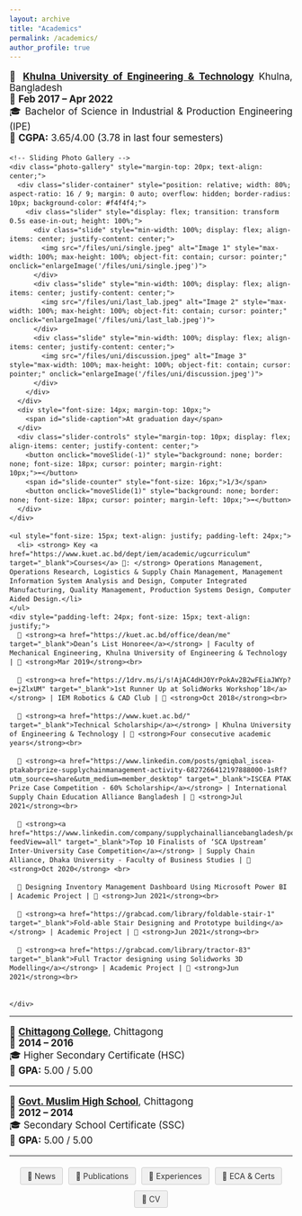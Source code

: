 ```yaml
---
layout: archive
title: "Academics"
permalink: /academics/
author_profile: true
---
```


<div class="main-content">
  <!-- <h2 style="text-align: left; font-size: 18px; text-align: left;">ACADEMICS</h2> -->

  <div class="education" data-year="2022">
    <p style="font-size: 17px; text-align: justify;">🏫 <strong><a href="https://kuet.ac.bd/" target="_blank">Khulna University of Engineering & Technology</a></strong> Khulna, Bangladesh<br>📅 <strong>Feb 2017 – Apr 2022</strong><br>🎓 Bachelor of Science in Industrial & Production Engineering (IPE)<br>🎯 <strong>CGPA:</strong> 3.65/4.00 (3.78 in last four semesters)</p>

    <!-- Sliding Photo Gallery -->
    <div class="photo-gallery" style="margin-top: 20px; text-align: center;">
      <div class="slider-container" style="position: relative; width: 80%; aspect-ratio: 16 / 9; margin: 0 auto; overflow: hidden; border-radius: 10px; background-color: #f4f4f4;">
        <div class="slider" style="display: flex; transition: transform 0.5s ease-in-out; height: 100%;">
          <div class="slide" style="min-width: 100%; display: flex; align-items: center; justify-content: center;">
            <img src="/files/uni/single.jpeg" alt="Image 1" style="max-width: 100%; max-height: 100%; object-fit: contain; cursor: pointer;" onclick="enlargeImage('/files/uni/single.jpeg')">
          </div>
          <div class="slide" style="min-width: 100%; display: flex; align-items: center; justify-content: center;">
            <img src="/files/uni/last_lab.jpeg" alt="Image 2" style="max-width: 100%; max-height: 100%; object-fit: contain; cursor: pointer;" onclick="enlargeImage('/files/uni/last_lab.jpeg')">
          </div>
          <div class="slide" style="min-width: 100%; display: flex; align-items: center; justify-content: center;">
            <img src="/files/uni/discussion.jpeg" alt="Image 3" style="max-width: 100%; max-height: 100%; object-fit: contain; cursor: pointer;" onclick="enlargeImage('/files/uni/discussion.jpeg')">
          </div>
        </div>
      </div>
      <div style="font-size: 14px; margin-top: 10px;">
        <span id="slide-caption">At graduation day</span>
      </div>
      <div class="slider-controls" style="margin-top: 10px; display: flex; align-items: center; justify-content: center;">
        <button onclick="moveSlide(-1)" style="background: none; border: none; font-size: 18px; cursor: pointer; margin-right: 10px;">⬅️</button>
        <span id="slide-counter" style="font-size: 16px;">1/3</span>
        <button onclick="moveSlide(1)" style="background: none; border: none; font-size: 18px; cursor: pointer; margin-left: 10px;">➡️</button>
      </div>
    </div>

    <ul style="font-size: 15px; text-align: justify; padding-left: 24px;">
      <li> <strong> Key <a href="https://www.kuet.ac.bd/dept/iem/academic/ugcurriculum" target="_blank">Courses</a> 📖: </strong> Operations Management, Operations Research, Logistics & Supply Chain Management, Management Information System Analysis and Design, Computer Integrated Manufacturing, Quality Management, Production Systems Design, Computer Aided Design.</li>
    </ul>
    <div style="padding-left: 24px; font-size: 15px; text-align: justify;">
      🏅 <strong><a href="https://kuet.ac.bd/office/dean/me" target="_blank">Dean’s List Honoree</a></strong> | Faculty of Mechanical Engineering, Khulna University of Engineering & Technology | 📅 <strong>Mar 2019</strong><br>

      🏅 <strong><a href="https://1drv.ms/i/s!AjAC4dHJ0YrPokAv2B2wFEiaJWYp?e=jZlxUM" target="_blank">1st Runner Up at SolidWorks Workshop’18</a></strong> | IEM Robotics & CAD Club | 📅 <strong>Oct 2018</strong><br>

      🏅 <strong><a href="https://www.kuet.ac.bd/" target="_blank">Technical Scholarship</a></strong> | Khulna University of Engineering & Technology | 📅 <strong>Four consecutive academic years</strong><br>

      🏅 <strong><a href="https://www.linkedin.com/posts/gmiqbal_iscea-ptakabrprize-supplychainmanagement-activity-6827266412197888000-1sRf?utm_source=share&utm_medium=member_desktop" target="_blank">ISCEA PTAK Prize Case Competition - 60% Scholarship</a></strong> | International Supply Chain Education Alliance Bangladesh | 📅 <strong>Jul 2021</strong><br>

      🏅 <strong><a href="https://www.linkedin.com/company/supplychainalliancebangladesh/posts/?feedView=all" target="_blank">Top 10 Finalists of ‘SCA Upstream’ Inter-University Case Competition</a></strong> | Supply Chain Alliance, Dhaka University - Faculty of Business Studies | 📅 <strong>Oct 2020</strong> <br>
      
      🏅 Designing Inventory Management Dashboard Using Microsoft Power BI | Academic Project | 📅 <strong>Jun 2021</strong><br>

      🏅 <strong><a href="https://grabcad.com/library/foldable-stair-1" target="_blank">Fold-able Stair Designing and Prototype building</a></strong> | Academic Project | 📅 <strong>Jun 2021</strong><br>

      🏅 <strong><a href="https://grabcad.com/library/tractor-83" target="_blank">Full Tractor designing using Solidworks 3D Modelling</a></strong> | Academic Project | 📅 <strong>Jun 2021</strong><br>

      
    </div>
  </div>

  <hr>

  <div class="education" data-year="2016">
    <p style="font-size: 17px; text-align: justify;">🏫 <strong><a href="https://ctgcollege.gov.bd/" target="_blank">Chittagong College</a></strong>, Chittagong<br>📅 <strong>2014 – 2016</strong><br>🎓 Higher Secondary Certificate (HSC)<br>🎯 <strong>GPA:</strong> 5.00 / 5.00</p>
  </div>

  <hr>

  <div class="education" data-year="2014">
    <p style="font-size: 17px; text-align: justify;">🏫 <strong><a href="https://gmhsctg.tsmts.com/" target="_blank">Govt. Muslim High School</a></strong>, Chittagong<br>📅 <strong>2012 – 2014</strong><br>🎓 Secondary School Certificate (SSC)<br>🎯 <strong>GPA:</strong> 5.00 / 5.00</p>
  </div>
</div>

<hr>

<div style="display: flex; justify-content: center; gap: 10px; flex-wrap: wrap; margin: 20px 0;">
  <a href="/news/" style="padding: 6px 12px; text-decoration: none; background: #f0f0f0; color: #333; border-radius: 3px; font-size: 14px; transition: all 0.3s; border: 1px solid #ccc;">📢 News</a>
  <a href="/publications/" style="padding: 6px 12px; text-decoration: none; background: #f0f0f0; color: #333; border-radius: 3px; font-size: 14px; transition: all 0.3s; border: 1px solid #ccc;">📝 Publications</a>
  <a href="/experience/" style="padding: 6px 12px; text-decoration: none; background: #f0f0f0; color: #333; border-radius: 3px; font-size: 14px; transition: all 0.3s; border: 1px solid #ccc;">💼 Experiences</a>
  <a href="/eca-certifications/" style="padding: 6px 12px; text-decoration: none; background: #f0f0f0; color: #333; border-radius: 3px; font-size: 14px; transition: all 0.3s; border: 1px solid #ccc;">🐾 ECA & Certs</a>
  <a href="/files/GM_Iqbal_Academic_CV.pdf" style="padding: 6px 12px; text-decoration: none; background: #f0f0f0; color: #333; border-radius: 3px; font-size: 14px; transition: all 0.3s; border: 1px solid #ccc;">🔖 CV</a>
</div>

<div id="imageModal" style="display: none; position: fixed; top: 0; left: 0; width: 100%; height: 100%; background-color: rgba(0, 0, 0, 0.8); z-index: 1000; align-items: center; justify-content: center;">
  <span style="position: absolute; top: 20px; right: 30px; font-size: 30px; color: white; cursor: pointer;" onclick="closeModal()">&times;</span>
  <img id="modalImage" src="" style="max-width: 90%; max-height: 90%; border-radius: 10px;">
</div>

<script>
let currentSlide = 0;
const totalSlides = document.querySelectorAll('.slide').length;
const captions = ["At graduation day", "Last lab at university", "Post central viva discussion"];
const counterElement = document.getElementById('slide-counter');
const captionElement = document.getElementById('slide-caption');

function moveSlide(direction) {
  const slider = document.querySelector('.slider');
  currentSlide = (currentSlide + direction + totalSlides) % totalSlides;
  slider.style.transform = `translateX(-${currentSlide * 100}%)`;
  counterElement.textContent = `${currentSlide + 1}/${totalSlides}`;
  captionElement.textContent = captions[currentSlide];
}

// Auto-slide every 2 seconds
setInterval(() => {
  moveSlide(1);
}, 2000);

function enlargeImage(src) {
  const modal = document.getElementById('imageModal');
  const modalImage = document.getElementById('modalImage');
  modal.style.display = 'flex';
  modalImage.src = src;
}

function closeModal() {
  const modal = document.getElementById('imageModal');
  modal.style.display = 'none';
}
</script>
